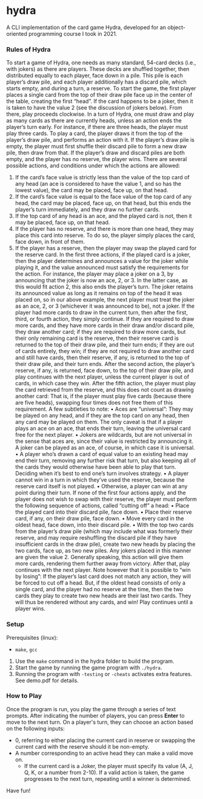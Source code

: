 # hydra
A CLI implementation of the card game Hydra, developed for an object-oriented programming course I took in 2021.

### Rules of Hydra

To start a game of Hydra, one needs as many standard, 54-card decks (i.e., with jokers) as there are players. These decks are shuffled together, then distributed equally to each player, face down in a pile. This pile is each player’s draw pile, and each player additionally has a discard pile, which starts empty, and during a turn, a reserve. To start the game, the first player places a single card from the top of their draw pile face up in the center of the table, creating the first “head”. If the card happens to be a joker, then it is taken to have the value 2 (see the discussion of jokers below). From there, play proceeds clockwise. In a turn of Hydra, one must draw and play as many cards as there are currently heads, unless an action ends the player’s turn early. For instance, if there are three heads, the player must play three cards. To play a card, the player draws it from the top of the player’s draw pile, and performs an action with it. If the player’s draw pile is empty, the player must first shuffle their discard pile to form a new draw pile, then draw from that. If the player’s draw and discard piles are both empty, and the player has no reserve, the player wins. There are several possible actions, and conditions under which the actions are allowed:
1. If the card’s face value is strictly less than the value of the top card of any head (an ace is considered to have the value 1, and so has the lowest value), the card may be placed, face up, on that head.
2. If the card’s face value is equal to the face value of the top card of any head, the card may be placed, face up, on that head, but this ends the player’s turn immediately, and they draw no further cards.
3. If the top card of any head is an ace, and the played card is not, then it may be placed, face up, on that head.
4. If the player has no reserve, and there is more than one head, they may place this card into reserve. To do so, the player simply places the card, face down, in front of them.
5. If the player has a reserve, then the player may swap the played card for the reserve card.
In the first three actions, if the played card is a joker, then the player determines and announces a value for the joker while playing it, and the value announced must satisfy the requirements for the action. For instance, the player may place a joker on a 3, by announcing that the joker is now an ace, 2, or 3. In the latter case, as this would fit action 2, this also ends the player’s turn. The joker retains its announced value as long as it remains on top of the head it was placed on, so in our above example, the next player must treat the joker as an ace, 2, or 3 (whichever it was announced to be), not a joker. If the player had more cards to draw in the current turn, then after the first, third, or fourth action, they simply continue. If they are required to draw more cards, and they have more cards in their draw and/or discard pile, they draw another card; if they are required to draw more cards, but their only remaining card is the reserve, then their reserve card is returned to the top of their draw pile, and their turn ends; if they are out of cards entirely, they win; if they are not required to draw another card and still have cards, then their reserve, if any, is returned to the top of their draw pile, and their turn ends. After the second action, the player’s reserve, if any, is returned, face down, to the top of their draw pile, and play continues with the next player, unless the current player is out of cards, in which case they win. After the fifth action, the player must play the card retrieved from the reserve, and this does not count as drawing another card: That is, if the player must play five cards (because there are five heads), swapping four times does not free them of this requirement.
A few subtleties to note:
• Aces are “universal”: They may be played on any head, and if they are the top card on any head, then any card may be played on them. The only caveat is that if a player plays an ace on an ace, that ends their turn, leaving the universal card free for the next player.
• Jokers are wildcards, but are not universal in the sense that aces are, since their value is restricted by announcing it. A joker can be played as an ace, of course, in which case it is universal.
• A player who’s drawn a card of equal value to an existing head may end their turn, removing any further risk that turn, but also keeping all of the cards they would otherwise have been able to play that turn. Deciding when it’s best to end one’s turn involves strategy.
• A player cannot win in a turn in which they’ve used the reserve, because the reserve card itself is not played.
• Otherwise, a player can win at any point during their turn.
If none of the first four actions apply, and the player does not wish to swap with their reserve, the player must perform the following sequence of actions, called “cutting off” a head:
• Place the played card into their discard pile, face down.
• Place their reserve card, if any, on their draw pile, face down.
• Move every card in the oldest head, face down, into their discard pile.
• With the top two cards from the player’s draw pile (which may include what was formerly their reserve, and may require reshuffling the discard pile if they have insufficient cards in the draw pile), create two new heads by placing the two cards, face up, as two new piles. Any jokers placed in this manner are given the value 2.
Generally speaking, this action will give them more cards, rendering them further away from victory. After that, play continues with the next player. Note however that it is possible to “win by losing”: If the player’s last card does not match any action, they will be forced to cut off a head. But, if the oldest head consists of only a single card, and the player had no reserve at the time, then the two cards they play to create two new heads are their last two cards. They will thus be rendered without any cards, and win!
Play continues until a player wins.

### Setup

Prerequisites (linux):
- `make`, `gcc`

1. Use the `make` command in the hydra folder to build the program.
2. Start the game by running the game program with `./hydra`.
3. Running the program with `-testing` or `-cheats` activates extra features. See demo.pdf for details.

### How to Play

Once the program is run, you play the game through a series of text prompts. After indicating the number of players, you can press **Enter** to move to the next turn. On a player's turn, they can choose an action based on the following inputs:
- 0, referring to either placing the current card in reserve or swapping the current card with the reserve should it be non-empty.
- A number corresponding to an active head they can make a valid move on.
    - If the current card is a Joker, the player must specify its value (A, J, Q, K, or a number from 2-10).
If a valid action is taken, the game progresses to the next turn, repeating until a winner is determined.

Have fun!
